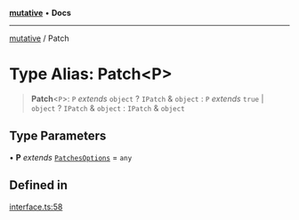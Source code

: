 [**mutative**](../README.md) • **Docs**

***

[mutative](../README.md) / Patch

# Type Alias: Patch\<P\>

> **Patch**\<`P`\>: `P` *extends* `object` ? `IPatch` & `object` : `P` *extends* `true` \| `object` ? `IPatch` & `object` : `IPatch` & `object`

## Type Parameters

• **P** *extends* [`PatchesOptions`](PatchesOptions.md) = `any`

## Defined in

[interface.ts:58](https://github.com/unadlib/mutative/blob/7129237bc42b8475743ffff427a1f8f85e8e1e51/src/interface.ts#L58)
